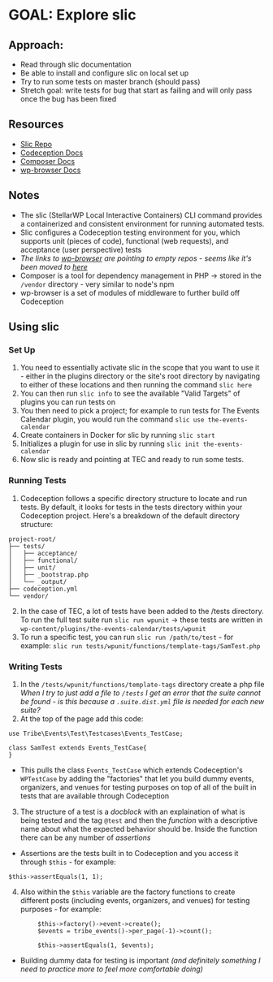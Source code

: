 # GOAL: Explore slic

## Approach:

- Read through slic documentation
- Be able to install and configure slic on local set up
- Try to run some tests on master branch (should pass)
- Stretch goal: write tests for bug that start as failing and will only pass once the bug has been fixed

## Resources

- [Slic Repo](https://github.com/stellarwp/slic)
- [Codeception Docs](https://codeception.com/docs/Introduction)
- [Composer Docs](https://getcomposer.org/doc/00-intro.md)
- [wp-browser Docs](https://wpbrowser.wptestkit.dev/)

## Notes

- The slic (StellarWP Local Interactive Containers) CLI command provides a containerized and consistent environment for running automated tests.
- Slic configures a Codeception testing environment for you, which supports unit (pieces of code), functional (web requests), and acceptance (user perspective) tests
- _The links to [wp-browser](https://wpbrowser.wptestkit.dev/) are pointing to empty repos - seems like it's been moved to [here](https://wpbrowser.wptestkit.dev/)_
- Composer is a tool for dependency management in PHP -> stored in the `/vendor` directory - very similar to node's npm
- wp-browser is a set of modules of middleware to further build off Codeception

## Using slic

### Set Up

1. You need to essentially activate slic in the scope that you want to use it - either in the plugins directory or the site's root directory by navigating to either of these locations and then running the command `slic here`
2. You can then run `slic info` to see the available "Valid Targets" of plugins you can run tests on
3. You then need to pick a project; for example to run tests for The Events Calendar plugin, you would run the command `slic use the-events-calendar`
4. Create containers in Docker for slic by running `slic start`
5. Initializes a plugin for use in slic by running `slic init the-events-calendar`
6. Now slic is ready and pointing at TEC and ready to run some tests.

### Running Tests

1. Codeception follows a specific directory structure to locate and run tests. By default, it looks for tests in the tests directory within your Codeception project. Here's a breakdown of the default directory structure:

```
project-root/
├── tests/
│   ├── acceptance/
│   ├── functional/
│   ├── unit/
│   ├── _bootstrap.php
│   └── _output/
├── codeception.yml
└── vendor/
```

2.  In the case of TEC, a lot of tests have been added to the /tests directory. To run the full test suite run `slic run wpunit` -> these tests are written in `wp-content/plugins/the-events-calendar/tests/wpunit`
3.  To run a specific test, you can run `slic run /path/to/test` - for example: `slic run tests/wpunit/functions/template-tags/SamTest.php`

### Writing Tests

1. In the `/tests/wpunit/functions/template-tags` directory create a php file
   _When I try to just add a file to `/tests` I get an error that the suite cannot be found - is this because a `.suite.dist.yml` file is needed for each new suite?_
2. At the top of the page add this code:

```
use Tribe\Events\Test\Testcases\Events_TestCase;

class SamTest extends Events_TestCase{
}
```

- This pulls the class `Events_TestCase` which extends Codeception's `WPTestCase` by adding the "factories" that let you build dummy events, organizers, and venues for testing purposes on top of all of the built in tests that are available through Codeception

3. The structure of a test is a _docblock_ with an explaination of what is being tested and the tag `@test` and then the _function_ with a descriptive name about what the expected behavior should be. Inside the function there can be any number of _assertions_

- Assertions are the tests built in to Codeception and you access it through `$this` - for example:

```
$this->assertEquals(1, 1);
```

4. Also within the `$this` variable are the factory functions to create different posts (including events, organizers, and venues) for testing purposes - for example:

```
        $this->factory()->event->create();
        $events = tribe_events()->per_page(-1)->count();

        $this->assertEquals(1, $events);
```

- Building dummy data for testing is important _(and definitely something I need to practice more to feel more comfortable doing)_
